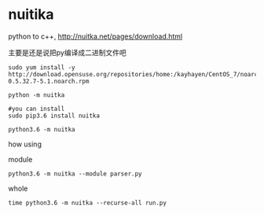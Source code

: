 nuitika
======

python to c++, http://nuitka.net/pages/download.html 

主要是还是说把py编译成二进制文件吧

```
sudo yum install -y http://download.opensuse.org/repositories/home:/kayhayen/CentOS_7/noarch/nuitka-0.5.32.7-5.1.noarch.rpm

python -m nuitka

#you can install 
sudo pip3.6 install nuitka

python3.6 -m nuitka
```

how using

module 

```
python3.6 -m nuitka --module parser.py
```

whole 
```
time python3.6 -m nuitka --recurse-all run.py
```





